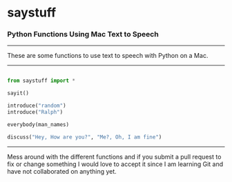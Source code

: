# saystuff
### Python Functions Using Mac Text to Speech
***************** 
These are some functions to use text to speech with Python on a Mac.

***************

```python

from saystuff import *

sayit()

introduce("random")
introduce("Ralph")

everybody(man_names)

discuss("Hey, How are you?", "Me?, Oh, I am fine")

```
***************

Mess around with the different functions and if you submit a pull request to fix or change something I would love to accept it since I am learning Git  and have not collaborated on anything yet.  